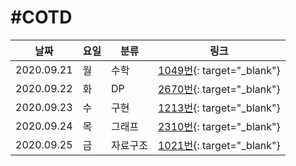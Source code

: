 #COTD
=============
|날짜|요일|분류|링크|
|-----|-----|-----|-----|
|2020.09.21|월|수학|[1049번](http://boj.kr/1049/){: target="_blank"}|
|2020.09.22|화|DP|[2670번](http://boj.kr/2670/){: target="_blank"}|
|2020.09.23|수|구현|[1213번](http://boj.kr/1213/){: target="_blank"}|
|2020.09.24|목|그래프|[2310번](http://boj.kr/2310/){: target="_blank"}|
|2020.09.25|금|자료구조|[1021번](http://boj.kr/1021/){: target="_blank"}|